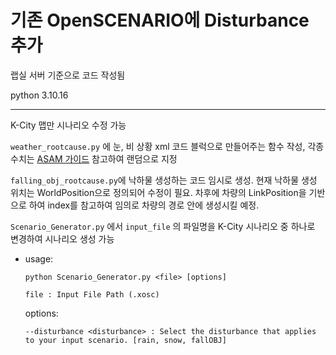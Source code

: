 # 기존 OpenSCENARIO에 Disturbance 추가
랩실 서버 기준으로 코드 작성됨

python 3.10.16

---
K-City 맵만 시나리오 수정 가능

`weather_rootcause.py` 에 눈, 비 상황 xml 코드 블럭으로 만들어주는 함수 작성, 각종 수치는 [ASAM 가이드](https://publications.pages.asam.net/standards/ASAM_OpenSCENARIO/ASAM_OpenSCENARIO_XML/v1.3.0/generated/content/Weather.html) 참고하여 랜덤으로 지정

`falling_obj_rootcause.py`에 낙하물 생성하는 코드 임시로 생성. 현재 낙하물 생성 위치는 WorldPosition으로 정의되어 수정이 필요. 차후에 차량의 LinkPosition을 기반으로 하여 index를 참고하여 임의로 차량의 경로 안에 생성시킬 예정.

`Scenario_Generator.py` 에서 `input_file` 의 파일명을 K-City 시나리오 중 하나로 변경하여 시나리오 생성 가능

* usage:

    `python Scenario_Generator.py <file> [options]` 

      file : Input File Path (.xosc)
    
    options:

      --disturbance <disturbance> : Select the disturbance that applies to your input scenario. [rain, snow, fallOBJ]
